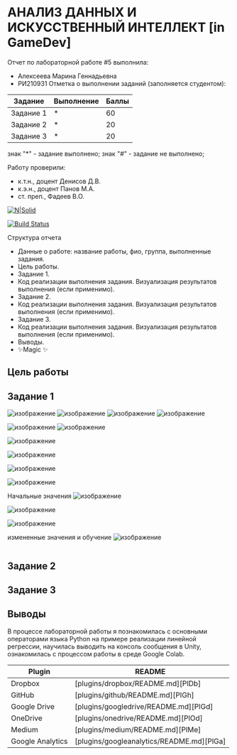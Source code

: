 # АНАЛИЗ ДАННЫХ И ИСКУССТВЕННЫЙ ИНТЕЛЛЕКТ [in GameDev]
Отчет по лабораторной работе #5 выполнила:
- Алексеева Марина Геннадьевна
- РИ210931
Отметка о выполнении заданий (заполняется студентом):

| Задание | Выполнение | Баллы |
| ------ | ------ | ------ |
| Задание 1 | * | 60 |
| Задание 2 | * | 20 |
| Задание 3 | * | 20 |

знак "*" - задание выполнено; знак "#" - задание не выполнено;

Работу проверили:
- к.т.н., доцент Денисов Д.В.
- к.э.н., доцент Панов М.А.
- ст. преп., Фадеев В.О.

[![N|Solid](https://cldup.com/dTxpPi9lDf.thumb.png)](https://nodesource.com/products/nsolid)

[![Build Status](https://travis-ci.org/joemccann/dillinger.svg?branch=master)](https://travis-ci.org/joemccann/dillinger)

Структура отчета

- Данные о работе: название работы, фио, группа, выполненные задания.
- Цель работы.
- Задание 1.
- Код реализации выполнения задания. Визуализация результатов выполнения (если применимо).
- Задание 2.
- Код реализации выполнения задания. Визуализация результатов выполнения (если применимо).
- Задание 3.
- Код реализации выполнения задания. Визуализация результатов выполнения (если применимо).
- Выводы.
- ✨Magic ✨

## Цель работы


## Задание 1
![изображение](https://user-images.githubusercontent.com/114138439/205098858-0350a796-68f9-415b-b706-ef33a639dab1.png)
![изображение](https://user-images.githubusercontent.com/114138439/205099011-97e3a4dc-fcbc-4fc0-8196-e00a122caa74.png)
![изображение](https://user-images.githubusercontent.com/114138439/205099098-0583c593-0bb2-4393-a30d-308f05d8ac0c.png)
![изображение](https://user-images.githubusercontent.com/114138439/205099231-7c31a2df-2b7d-43fd-a167-c1c1eed71f2c.png)


![изображение](https://user-images.githubusercontent.com/114138439/205104221-26cabe39-23a9-4965-816c-c683165b2389.png)
![изображение](https://user-images.githubusercontent.com/114138439/205108916-6a1c6d10-84d4-4bd5-9bcc-21cf70b1659c.png)

![изображение](https://user-images.githubusercontent.com/114138439/205110687-54b57ddf-7b4a-4053-8e12-785a502be155.png)

![изображение](https://user-images.githubusercontent.com/114138439/205110575-619f54b5-299f-4d15-b84e-126df0c3b7c3.png)

![изображение](https://user-images.githubusercontent.com/114138439/205112218-247caae5-c310-467d-83b4-c6a93e9a7396.png)

![изображение](https://user-images.githubusercontent.com/114138439/205112497-13903a8c-1807-40eb-b3fc-74aa17e288bd.png)

Начальные значения 
![изображение](https://user-images.githubusercontent.com/114138439/205114699-f05323a0-92ff-49f3-b7a7-a5e9c941c00d.png)

![изображение](https://user-images.githubusercontent.com/114138439/205115471-9c380c8b-2f02-4ef7-bcd6-13b62d867564.png)


![изображение](https://user-images.githubusercontent.com/114138439/205116248-d6233bba-c67c-44b8-a570-8c104bcd14af.png)

измененные значения и обучение
![изображение](https://user-images.githubusercontent.com/114138439/205117231-43d832ba-22c5-45cc-99fe-a36b696d132b.png)




```

```

## Задание 2
###



## Задание 3

### 




## Выводы

В процессе лабораторной работы я познакомилась с основными операторами языка Python на примере реализации линейной регрессии, научилась выводить на консоль сообщения в Unity, ознакомилась с процессом работы в среде Google Colab.

| Plugin | README |
| ------ | ------ |
| Dropbox | [plugins/dropbox/README.md][PlDb] |
| GitHub | [plugins/github/README.md][PlGh] |
| Google Drive | [plugins/googledrive/README.md][PlGd] |
| OneDrive | [plugins/onedrive/README.md][PlOd] |
| Medium | [plugins/medium/README.md][PlMe] |
| Google Analytics | [plugins/googleanalytics/README.md][PlGa] |
